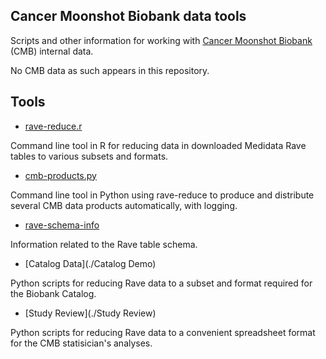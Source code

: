 ## Cancer Moonshot Biobank data tools

Scripts and other information for working with 
[Cancer Moonshot Biobank](https://biospecimens.cancer.gov/programs/cancermoonshot/biobank/default.asp) (CMB) internal data.

No CMB data as such appears in this repository.

## Tools

* [rave-reduce.r](/rave-reduce)

Command line tool in R for reducing data in downloaded Medidata Rave tables 
to various subsets and formats.

* [cmb-products.py](/cmb-products)

Command line tool in Python using rave-reduce to produce and distribute several
CMB data products automatically, with logging.

* [rave-schema-info](/rave-schema-info)

Information related to the Rave table schema.

* [Catalog Data](./Catalog Demo)

Python scripts for reducing Rave data to a subset and format required for the 
Biobank Catalog.

* [Study Review](./Study Review)

Python scripts for reducing Rave data to a convenient spreadsheet format 
for the CMB statisician's analyses.
